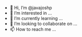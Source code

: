 - 👋 Hi, I’m @javajoshp
- 👀 I’m interested in ...
- 🌱 I’m currently learning ...
- 💞️ I’m looking to collaborate on ...
- 📫 How to reach me ...

<!---
javajoshp/javajoshp is a ✨ special ✨ repository because its `README.md` (this file) appears on your GitHub profile.
You can click the Preview link to take a look at your changes.
--->
